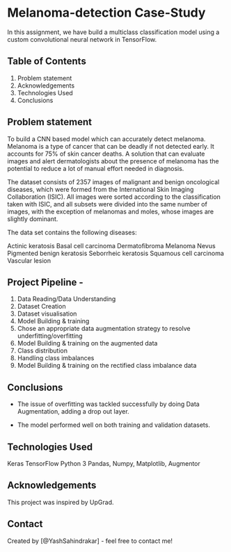 # Melanoma-detection Case-Study
In this assignment, we have build a multiclass classification model using a custom convolutional neural network in TensorFlow.

## Table of Contents
1. Problem statement
2. Acknowledgements
3. Technologies Used
4. Conclusions


## Problem statement
To build a CNN based model which can accurately detect melanoma. Melanoma is a type of cancer that can be deadly if not detected early. It accounts for 75% of skin cancer deaths. A solution that can evaluate images and alert dermatologists about the presence of melanoma has the potential to reduce a lot of manual effort needed in diagnosis.

The dataset consists of 2357 images of malignant and benign oncological diseases, which were formed from the International Skin Imaging Collaboration (ISIC). All images were sorted according to the classification taken with ISIC, and all subsets were divided into the same number of images, with the exception of melanomas and moles, whose images are slightly dominant.

The data set contains the following diseases:

Actinic keratosis
Basal cell carcinoma
Dermatofibroma
Melanoma
Nevus
Pigmented benign keratosis
Seborrheic keratosis
Squamous cell carcinoma
Vascular lesion


## Project Pipeline - 
1) Data Reading/Data Understanding
2) Dataset Creation
3) Dataset visualisation
4) Model Building & training
5) Chose an appropriate data augmentation strategy to resolve underfitting/overfitting
6) Model Building & training on the augmented data
7) Class distribution
8) Handling class imbalances
9) Model Building & training on the rectified class imbalance data


## Conclusions
- The issue of overfitting was tackled successfully by doing Data Augmentation, adding a drop out layer.

- The model performed well on both training and validation datasets.


## Technologies Used
Keras
TensorFlow
Python 3
Pandas, Numpy, Matplotlib,
Augmentor

## Acknowledgements 
This project was inspired by UpGrad.

## Contact
Created by [@YashSahindrakar] - feel free to contact me!
